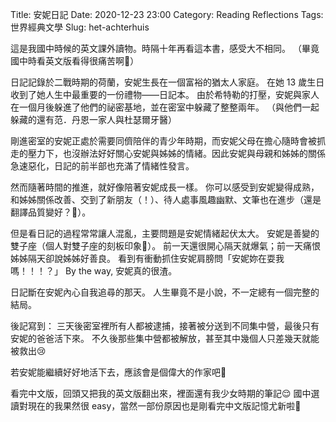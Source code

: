 Title: 安妮日記 
Date: 2020-12-23 23:00
Category: Reading Reflections
Tags: 世界經典文學
Slug: het-achterhuis

這是我國中時候的英文課外讀物。時隔十年再看這本書，感受大不相同。
（畢竟國中時看英文版看得很痛苦啊🥲）

日記記錄於二戰時期的荷蘭，安妮生長在一個富裕的猶太人家庭。
在她 13 歲生日收到了她人生中最重要的一份禮物——日記本。
由於希特勒的打壓，安妮與家人在一個月後躲進了他們的祕密基地，並在密室中躲藏了整整兩年。
（與他們一起躲藏的還有范．丹恩一家人與杜瑟爾牙醫）

剛進密室的安妮正處於需要同儕陪伴的青少年時期，而安妮父母在擔心隨時會被抓走的壓力下，也沒辦法好好關心安妮與姊姊的情緒。因此安妮與母親和姊姊的關係急速惡化，日記的前半部也充滿了情緒性發言。

然而隨著時間的推進，就好像陪著安妮成長一樣。
你可以感受到安妮變得成熟，和姊姊關係改善、交到了新朋友（！）、待人處事風趣幽默、文筆也在進步（還是翻譯品質變好？🤣）。

但是看日記的過程常常讓人混亂，主要問題是安妮情緒起伏太大。
安妮是善變的雙子座（個人對雙子座的刻板印象🤣）。
前一天還很開心隔天就爆氣；前一天痛恨姊姊隔天卻說姊姊好善良。
看到有衝動抓住安妮肩膀問「安妮妳在耍我嗎！！！？」
By the way, 安妮真的很渣。

日記斷在安妮內心自我追尋的那天。
人生畢竟不是小說，不一定總有一個完整的結局。

後記寫到：
三天後密室裡所有人都被逮捕，接著被分送到不同集中營，最後只有安妮的爸爸活下來。
不久後那些集中營都被解放，甚至其中幾個人只差幾天就能被救出😢

若安妮能繼續好好地活下去，應該會是個偉大的作家吧🥺

看完中文版，回頭又把我的英文版翻出來，裡面還有我少女時期的筆記😌
國中選讀對現在的我果然很 easy，當然一部份原因也是剛看完中文版記憶尤新啦🤣
